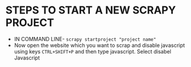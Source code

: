 # STEPS TO START A NEW SCRAPY PROJECT
<ul>
  <li>IN COMMAND LINE- <code>scrapy startproject "project name"</code></li>
  <li>Now open the website which you want to scrap and disable javascript using keys <code>CTRL+SHIFT+P</code> and then type javascript. Select disabel Javascript</li>
 </ul>
